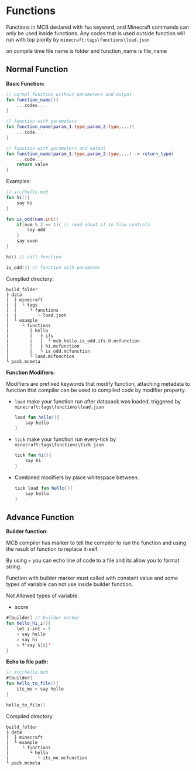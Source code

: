 # Functions

Functions in MCB declared with `fun` keyword, and Minecraft commands can only be used inside functions. Any codes that is used outside function will run with top piority by `minecraft:tags\functions\load.json`

on compile time file name is folder and function_name is file_name

## Normal Function

**Basic Function:**

```kt
// normal function without parameters and output
fun function_name(){
    ...codes...
}

// function with parameters
fun function_name(param_1:type,param_2:type,...){
    ...code...
}

// function with parameters and output
fun function_name(param_1:type,param_2:type,...) -> return_type{
    ...code...
    return value
}
```

Examples:

```kt
// src/hello.mcb
fun hi(){
    say hi
}

fun is_odd(num:int){
    if(num % 2 == 1){ // read about if in flow controls
        say odd
    }
    say even
}

hi() // call function

is_odd(1) // function with parameter
```

Compiled directory:

```log
build_folder
├ data
|  ├ minecraft
|  |  └ tags
|  |     └ functions
|  |        └ load.json
|  └ example
|     └ functions
|        ├ hello
|        |   ├ ifs
|        |   |  └ mcb.hello.is_odd.ifs.0.mcfunction
|        |   ├ hi.mcfunction
|        |   └ is_odd.mcfunction
|        └ load.mcfunction
└ pack.mcmeta
```

**Function Modifiers:**

Modifiers are prefixed keywords that modify function, attaching metadata to function that compiler can be used to compiled code by modifier property.

- `load` make your function run after datapack was loaded, triggered by `minecraft:tags\functions\load.json`

    ```kt
    load fun hello(){
        say hello
    }
    ```

- `tick` make your function run every-tick by `minecraft:tags\functions\tick.json`

    ```kt
    tick fun hi(){
        say hi
    }
    ```

- Combined modifiers by place whitespace between.

    ```kt
    tick load fun hello(){
        say hello
    }
    ```

## Advance Function

**Builder function:**

MCB compiler has marker to tell the compiler to run the function and using the result of function to replace it-self.

By using `>` you can echo line of code to a file and its allow you to format string.

Function with builder marker must called with constant value and some types of variable can not use inside builder function.

Not Allowed types of variable:

- score

```kt
#[builder] // builder marker
fun hello_hi_i(){
    let i:int = 5
    > say hello
    > say hi
    > f'say ${i}'
}
```

**Echo to file path:**

```kt
// src/hello.mcb
#[builder]
fun hello_to_file(){
    its_me > say hello
}

hello_to_file()
```

Compiled directory:

```log
build_folder
├ data
|  ├ minecraft
|  └ example
|     └ functions
|        └ hello
|           └ its_me.mcfunction
└ pack.mcmeta
```

